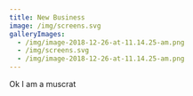 ```yaml
---
title: New Business
image: /img/screens.svg
galleryImages:
  - /img/image-2018-12-26-at-11.14.25-am.png
  - /img/screens.svg
  - /img/image-2018-12-26-at-11.14.25-am.png
---
```

Ok I am a muscrat
